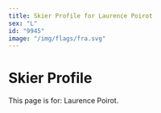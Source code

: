 ```yaml
---
title: Skier Profile for Laurence Poirot
sex: "L"
id: "9945"
image: "/img/flags/fra.svg" 
---
```


# Skier Profile

This page is for: Laurence Poirot.
    